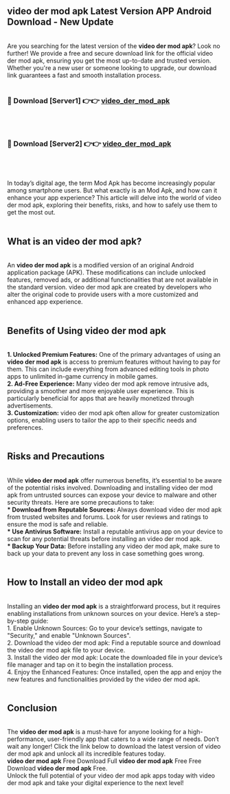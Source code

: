 ## video der mod apk Latest Version APP Android Download - New Update
<br>
Are you searching for the latest version of the <strong>video der mod apk</strong>? Look no further! We provide a free and secure download link for the official video der mod apk, ensuring you get the most up-to-date and trusted version. Whether you're a new user or someone looking to upgrade, our download link guarantees a fast and smooth installation process.
<br>
<br>
<h3>🔴 Download [Server1] 👉👉 <a href="https://modyolo.store/video+der+mod+apk">video_der_mod_apk</a></h3><br>
<br>
<h3>🔴 Download [Server2] 👉👉 <a href="https://modyolo.store/video+der+mod+apk">video_der_mod_apk</a></h3><br>
<br>
<br>
In today’s digital age, the term Mod Apk has become increasingly popular among smartphone users. But what exactly is an Mod Apk, and how can it enhance your app experience? This article will delve into the world of video der mod apk, exploring their benefits, risks, and how to safely use them to get the most out.
<br>
<br>
<h2>What is an video der mod apk?</h2>
<br>
An <strong>video der mod apk</strong> is a modified version of an original Android application package (APK). These modifications can include unlocked features, removed ads, or additional functionalities that are not available in the standard version. video der mod apk are created by developers who alter the original code to provide users with a more customized and enhanced app experience.
<br>
<br>
<h2>Benefits of Using video der mod apk</h2>
<br>
<strong> 1. Unlocked Premium Features:</strong> One of the primary advantages of using an <strong>video der mod apk</strong> is access to premium features without having to pay for them. This can include everything from advanced editing tools in photo apps to unlimited in-game currency in mobile games.
<br>
<strong> 2. Ad-Free Experience:</strong> Many video der mod apk remove intrusive ads, providing a smoother and more enjoyable user experience. This is particularly beneficial for apps that are heavily monetized through advertisements.
<br>
<strong> 3. Customization:</strong> video der mod apk often allow for greater customization options, enabling users to tailor the app to their specific needs and preferences.
<br>
<br>
<h2>Risks and Precautions</h2>
<br>
While <strong>video der mod apk</strong> offer numerous benefits, it’s essential to be aware of the potential risks involved. Downloading and installing video der mod apk from untrusted sources can expose your device to malware and other security threats. Here are some precautions to take:
<br>
<strong> * Download from Reputable Sources:</strong> Always download video der mod apk from trusted websites and forums. Look for user reviews and ratings to ensure the mod is safe and reliable.
<br>
<strong> * Use Antivirus Software:</strong> Install a reputable antivirus app on your device to scan for any potential threats before installing an video der mod apk.
<br>
<strong> * Backup Your Data:</strong> Before installing any video der mod apk, make sure to back up your data to prevent any loss in case something goes wrong.
<br>
<br>
<h2>How to Install an video der mod apk</h2>
<br>
Installing an <strong>video der mod apk</strong> is a straightforward process, but it requires enabling installations from unknown sources on your device. Here’s a step-by-step guide:
<br>
 1. Enable Unknown Sources: Go to your device’s settings, navigate to "Security," and enable "Unknown Sources".
<br>
 2. Download the video der mod apk: Find a reputable source and download the video der mod apk file to your device.
<br>
 3. Install the video der mod apk: Locate the downloaded file in your device’s file manager and tap on it to begin the installation process.
<br>
 4. Enjoy the Enhanced Features: Once installed, open the app and enjoy the new features and functionalities provided by the video der mod apk.
<br>
<br>
<h2><strong>Conclusion</strong></h2>
<br>
The <strong>video der mod apk</strong> is a must-have for anyone looking for a high-performance, user-friendly app that caters to a wide range of needs. Don’t wait any longer! Click the link below to download the latest version of video der mod apk and unlock all its incredible features today.
<br>
<strong>video der mod apk</strong> Free Download Full <strong>video der mod apk</strong> Free Free Download <strong>video der mod apk</strong> Free.
<br>
Unlock the full potential of your video der mod apk apps today with video der mod apk and take your digital experience to the next level!